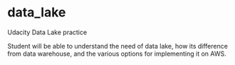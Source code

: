 # data_lake
Udacity Data Lake practice

Student will be able to understand the need of data lake, how its difference from data warehouse, and the various options for implementing it on AWS.
